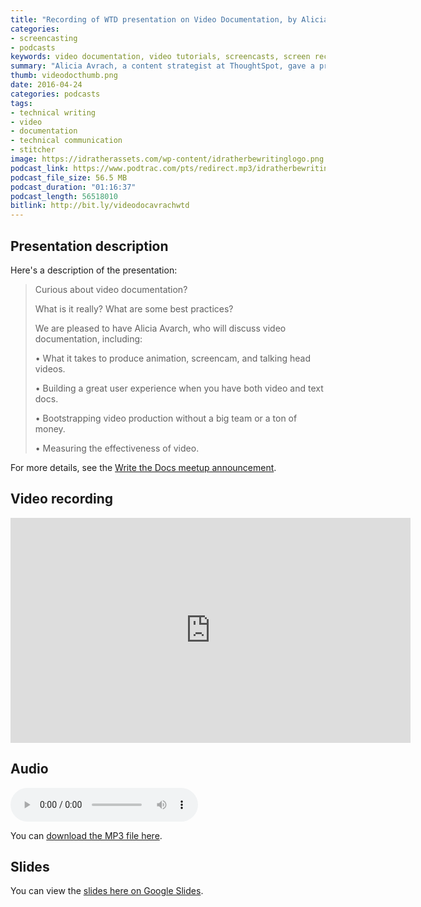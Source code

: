 ```yaml
---
title: "Recording of WTD presentation on Video Documentation, by Alicia Avrach"
categories:
- screencasting
- podcasts
keywords: video documentation, video tutorials, screencasts, screen recordings, video production
summary: "Alicia Avrach, a content strategist at ThoughtSpot, gave a presentation about video documentation at a recent Write the Docs San Francisco meetup. In this presentation, Alicia covers all the aspects of video production, from scripting to recording, post-processing, publishing, and more."
thumb: videodocthumb.png
date: 2016-04-24
categories: podcasts
tags:
- technical writing
- video
- documentation
- technical communication
- stitcher
image: https://idratherassets.com/wp-content/idratherbewritinglogo.png
podcast_link: https://www.podtrac.com/pts/redirect.mp3/idratherbewritingmedia.com/podcasts/aliciaavrachaudio.mp3
podcast_file_size: 56.5 MB
podcast_duration: "01:16:37"
podcast_length: 56518010
bitlink: http://bit.ly/videodocavrachwtd
---
```


## Presentation description

Here's a description of the presentation: 

>Curious about video documentation? 
>
>What is it really? What are some best practices? 
>
>We are pleased to have Alicia Avarch, who will discuss video documentation, including: 
>
>• What it takes to produce animation, screencam, and talking head videos. 
>
>• Building a great user experience when you have both video and text docs. 
>
>• Bootstrapping video production without a big team or a ton of money. 
>
>• Measuring the effectiveness of video.

For more details, see the [Write the Docs meetup announcement](http://www.meetup.com/Write-the-Docs/events/229946722/).

## Video recording

<iframe width="640" height="360" src="https://www.youtube.com/embed/pl7VrgPlHpE" frameborder="0" allowfullscreen></iframe>

## Audio

<p><audio controls="controls"><source src="https://www.podtrac.com/pts/redirect.mp3/idratherbewritingmedia.com/podcasts/aliciaavrachaudio.mp3" type="audio/mpeg" /></audio></p>

You can <a href="https://www.podtrac.com/pts/redirect.mp3/idratherbewritingmedia.com/podcasts/aliciaavrachaudio.mp3" alt="Alicia Avrach">download the MP3 file here</a>.

## Slides

You can view the [slides here on Google Slides](http://bit.ly/videodocaliciaslides).